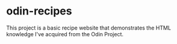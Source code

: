 # odin-recipes
This project is a basic recipe website that demonstrates the HTML knowledge I've acquired from the Odin Project.